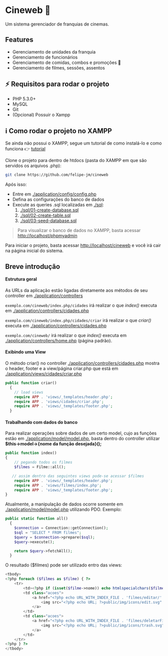 # Cineweb :movie_camera:

Um sistema gerenciador de franquias de cinemas.

## Features

- Gerenciamento de unidades da franquia
- Gerenciamento de funcionários
- Gerenciamento de comidas, combos e promoções :chocolate_bar:
- Gerenciamento de filmes, sessões, assentos

## :zap: Requisitos para rodar o projeto

- PHP 5.3.0+
- MySQL
- Git
- (Opcional) Possuir o Xampp

## :information_source: Como rodar o projeto no XAMPP

Se ainda não possui o XAMPP, segue um tutorial de como instalá-lo e como funciona :point_right: [tutorial](https://www.youtube.com/watch?v=L-0prC44hbY)

Clone o projeto para dentro de htdocs (pasta do XAMPP em que são servidos os arquivos .php):

```bash
git clone https://github.com/felipe-jm/cineweb
```

Após isso:

- Entre em [./application/config/config.php](./application/config/config.php)
- Defina as configurações do banco de dados
- Execute as queries .sql localizadas em [./sql](./sql):
  1. [./sql/01-create-database.sql](./sql/01-create-database.sql)
  2. [./sql/02-create-table.sql](./sql/02-create-table.sql)
  3. [./sql/03-seed-database.sql](./sql/03-seed-database.sql)

> Para visualizar o banco de dados no XAMPP, basta acessar [http://localhost/phpmyadmin](http://localhost/phpmyadmin)

Para iniciar o projeto, basta acessar [http://localhost/cineweb](http://localhost/cineweb) e você irá cair na página inicial do sistema.

## Breve introdução

#### Estrutura geral

As URLs da aplicação estão ligadas diretamente aos métodos de seu controller em [./application/controllers](./application/controllers)

`exemplo.com/cineweb/index.php/cidades` irá realizar o que _index()_ executa em [./application/controllers/cidades.php](./application/controllers/cidades.php)

`exemplo.com/cineweb/index.php/cidades/criar` irá realizar o que _criar()_ executa em [./application/controllers/cidades.php](./application/controllers/cidades.php)

`exemplo.com/cineweb/` irá realizar o que _index()_ executa em [./application/controllers/home.php](./application/controllers/home.php) (página padrão).

#### Exibindo uma View

O método criar() no controller [./application/controllers/cidades.php](./application/controllers/cidades.php) mostra o header, footer e a view/página criar.php que está em [./application/views/cidades/criar.php](./application/views/cidades/criar.php)

```php
public function criar()
  {
    // load views
    require APP . 'views/_templates/header.php';
    require APP . 'views/cidades/criar.php';
    require APP . 'views/_templates/footer.php';
  }
```

#### Trabalhando com dados do banco

Para realizar operações sobre dados de um certo model, cujo as funções estão em [./application/model/model.php](./application/model/model.php), basta dentro do controller utilizar **$this->model->{nome da função desejada}();**

```php
public function index()
{
    // pegando todos os filmes
    $filmes = Filme::all();

   // assim dentro das seguintes views pode-se acessar $filmes
    require APP . 'views/_templates/header.php';
    require APP . 'views/filmes/index.php';
    require APP . 'views/_templates/footer.php';
}
```

Atualmente, a manipulação de dados ocorre somente em [./application/model/model.php](./application/model/model.php) utilizando PDO. Exemplo:

```php
public static function all()
  {
    $connection = Connection::getConnection();
    $sql = "SELECT * FROM filmes";
    $query = $connection->prepare($sql);
    $query->execute();

    return $query->fetchAll();
  }
```

O resultado ($filmes) pode ser utilizado entro das views:

```php
<tbody>
<?php foreach ($filmes as $filme) { ?>
    <tr>
        <td><?php if (isset($filme->nome)) echo htmlspecialchars($filme->nome, ENT_QUOTES, 'UTF-8'); ?></td>
        <td class="acoes">
            <a href="<?php echo URL_WITH_INDEX_FILE . 'filmes/editar/' . htmlspecialchars($filme->id, ENT_QUOTES, 'UTF-8'); ?>">
                <img src="<?php echo URL; ?>public/img/icons/edit.svg" alt="Editar" height="28" width="28">
            </a>
        </td>
        <td class="acoes">
            <a href="<?php echo URL_WITH_INDEX_FILE . 'filmes/deletarFilme/' . htmlspecialchars($filme->id, ENT_QUOTES, 'UTF-8'); ?>">
                <img src="<?php echo URL; ?>public/img/icons/trash.svg" alt="Deletar" height="28" width="28">
            </a>
        </td>
    </tr>
<?php } ?>
</tbody>
```
